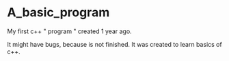# A_basic_program

My first c++ " program " created 1 year ago.

It might have bugs, because is not finished. It was created to learn basics of c++.
